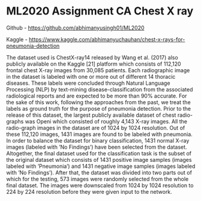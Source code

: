 # ML2020 Assignment CA Chest X ray
Github - https://github.com/abhimanyusingh01/ML2020

Kaggle - https://www.kaggle.com/abhimanyuchauhan/chest-x-rays-for-pneumonia-detection

The dataset used is ChestX-ray14 released by Wang et al. (2017) also publicly available on the Kaggle [21] platform
which consists of 112,120 frontal chest X-ray images from 30,085 patients. Each radiographic image in the dataset is
labeled with one or more out of different 14 thoracic diseases. These labels were concluded through Natural
Language Processing (NLP) by text-mining disease-classification from the associated radiological reports and are
expected to be more than 90% accurate. For the sake of this work, following the approaches from the past, we treat
the labels as ground truth for the purpose of pneumonia detection. Prior to the release of this dataset, the largest
publicly available dataset of chest radio-graphs was Openi which consisted of roughly 4,143 X-ray images. All the
radio-graph images in the dataset are of 1024 by 1024 resolution. Out of these 112,120 images, 1431 images are
found to be labeled with pneumonia. In order to balance the dataset for binary classification, 1431 normal X-ray
images (labeled with ’No Findings’) have been selected from the dataset. Altogether, the final dataset used for the
classification task is the subset of the original dataset which consists of 1431 positive image samples (images labeled
with ’Pneumonia’) and 1431 negative image samples (images labeled with ’No Findings’). After that, the dataset was
divided into two parts out of which for the testing, 573 images were randomly selected from the whole final dataset.
The images were downscaled from 1024 by 1024 resolution to 224 by 224 resolution before they were given input to
the network.
